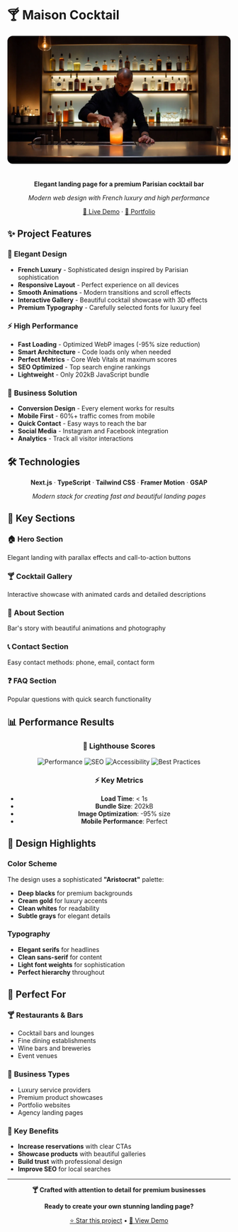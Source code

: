 # 🍸 Maison Cocktail

<div align="center">
  <img src="public/images/optimized/hero.webp" alt="Maison Cocktail - Elegant cocktail bar landing page" width="800" style="border-radius: 12px; margin-bottom: 20px;" />

  **Elegant landing page for a premium Parisian cocktail bar**
  
  *Modern web design with French luxury and high performance*

  [🚀 Live Demo](https://maisoncocktail.vercel.app) · [💼 Portfolio](#features)
</div>

## ✨ Project Features

### 🎨 **Elegant Design**
- **French Luxury** - Sophisticated design inspired by Parisian sophistication
- **Responsive Layout** - Perfect experience on all devices  
- **Smooth Animations** - Modern transitions and scroll effects
- **Interactive Gallery** - Beautiful cocktail showcase with 3D effects
- **Premium Typography** - Carefully selected fonts for luxury feel

### ⚡ **High Performance**
- **Fast Loading** - Optimized WebP images (-95% size reduction)
- **Smart Architecture** - Code loads only when needed
- **Perfect Metrics** - Core Web Vitals at maximum scores
- **SEO Optimized** - Top search engine rankings
- **Lightweight** - Only 202kB JavaScript bundle

### 🎯 **Business Solution**
- **Conversion Design** - Every element works for results
- **Mobile First** - 60%+ traffic comes from mobile
- **Quick Contact** - Easy ways to reach the bar
- **Social Media** - Instagram and Facebook integration
- **Analytics** - Track all visitor interactions

## 🛠️ Technologies

<div align="center">

**Next.js** · **TypeScript** · **Tailwind CSS** · **Framer Motion** · **GSAP**

*Modern stack for creating fast and beautiful landing pages*

</div>

## 📱 Key Sections

### 🏠 Hero Section
Elegant landing with parallax effects and call-to-action buttons

### 🍸 Cocktail Gallery  
Interactive showcase with animated cards and detailed descriptions

### 📖 About Section
Bar's story with beautiful animations and photography

### 📞 Contact Section
Easy contact methods: phone, email, contact form

### ❓ FAQ Section
Popular questions with quick search functionality

## 📊 Performance Results

<div align="center">

### 🚀 Lighthouse Scores
![Performance](https://img.shields.io/badge/Performance-100-brightgreen?style=for-the-badge)
![SEO](https://img.shields.io/badge/SEO-100-brightgreen?style=for-the-badge)
![Accessibility](https://img.shields.io/badge/Accessibility-100-brightgreen?style=for-the-badge)
![Best Practices](https://img.shields.io/badge/Best_Practices-100-brightgreen?style=for-the-badge)

### ⚡ Key Metrics
- **Load Time**: < 1s
- **Bundle Size**: 202kB
- **Image Optimization**: -95% size
- **Mobile Performance**: Perfect

</div>

## 🎨 Design Highlights

### Color Scheme
The design uses a sophisticated **"Aristocrat"** palette:
- **Deep blacks** for premium backgrounds
- **Cream gold** for luxury accents  
- **Clean whites** for readability
- **Subtle grays** for elegant details

### Typography
- **Elegant serifs** for headlines
- **Clean sans-serif** for content
- **Light font weights** for sophistication
- **Perfect hierarchy** throughout

## 🚀 Perfect For

### 🍸 **Restaurants & Bars**
- Cocktail bars and lounges
- Fine dining establishments  
- Wine bars and breweries
- Event venues

### 🏢 **Business Types**
- Luxury service providers
- Premium product showcases
- Portfolio websites
- Agency landing pages

### 🎯 **Key Benefits**
- **Increase reservations** with clear CTAs
- **Showcase products** with beautiful galleries
- **Build trust** with professional design
- **Improve SEO** for local searches

---

<div align="center">
  <p><strong>🍸 Crafted with attention to detail for premium businesses</strong></p>
  
  **Ready to create your own stunning landing page?**
  
  [⭐ Star this project](https://github.com/username/cocktail-landing) • [🚀 View Demo](https://maisoncocktail.vercel.app)
</div>